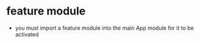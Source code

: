 # feature module

- you must import a feature module into the main App module for it to be activated
